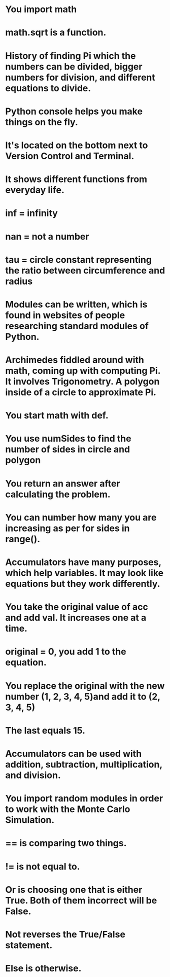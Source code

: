 # You import math
# math.sqrt is a function.
# History of finding Pi which the numbers can be divided, bigger numbers for division, and different equations to divide.
# Python console helps you make things on the fly.
# It's located on the bottom next to Version Control and Terminal.
# It shows different functions from everyday life.
# inf = infinity
# nan = not a number
# tau = circle constant representing the ratio between circumference and radius
# Modules can be written, which is found in websites of people researching standard modules of Python.
# Archimedes fiddled around with math, coming up with computing Pi. It involves Trigonometry. A polygon inside of a circle to approximate Pi.
# You start math with def.
# You use numSides to find the number of sides in circle and polygon
# You return an answer after calculating the problem.
# You can number how many you are increasing as per for sides in range().
# Accumulators have many purposes, which help variables. It may look like equations but they work differently.
# You take the original value of acc and add val. It increases one at a time.
# original = 0, you add 1 to the equation.
# You replace the original with the new number (1, 2, 3, 4, 5)and add it to (2, 3, 4, 5)
# The last equals 15.
# Accumulators can be used with addition, subtraction, multiplication, and division.


# You import random modules in order to work with the Monte Carlo Simulation.
# == is comparing two things.
# != is not equal to.
# Or is choosing one that is either True. Both of them incorrect will be False.
# Not reverses the True/False statement.
# Else is otherwise.